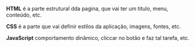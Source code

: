 **HTML** é a parte estrutural dda pagina, que vai ter um titulo, menu, conteúdo, etc.

**CSS** é a parte que vai definir estilos da aplicação, imagens, fontes, etc.

**JavaScript** comportamento dinâmico, cliccar no botão e faz tal tarefa, etc.